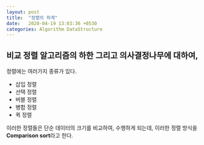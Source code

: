 ```yaml
---
layout: post
title:  "정렬의 하계"
date:   2020-04-19 13:03:36 +0530
categories: Algorithm DataStructure
---
```


## 비교 정렬 알고리즘의 하한 그리고 의사결정나무에 대하여,

정렬에는 여러가지 종류가 있다.

- 삽입 정렬
- 선택 정렬
- 버블 정렬
- 병합 정렬
- 퀵 정렬

이러한 정렬들은 단순 데이터의 크기를 비교하여, 수행하게 되는데,
이러한 정렬 방식을 **Comparison sort**라고 한다.
